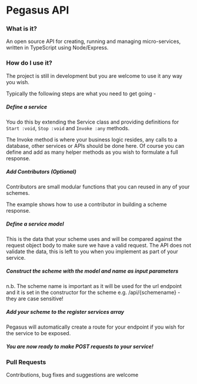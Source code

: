 # Pegasus API

### What is it?

An open source API for creating, running and managing micro-services, written in TypeScript using Node/Express.

### How do I use it?

The project is still in development but you are welcome to use it any way you wish.

Typically the following steps are what you need to get going -

##### Define a service

You do this by extending the Service class and providing definitions for `Start :void`, `Stop :void` and `Invoke :any` methods. 

The Invoke method is where your business logic resides, any calls to a database, other services or APIs should be done here. Of course you can define and add as many helper methods as you wish to formulate a full response.

##### Add Contributors (Optional)

Contributors are small modular functions that you can reused in any of your schemes.

The example shows how to use a contributor in building a scheme response.

##### Define a service model 

This is the data that your scheme uses and will be compared against the request object body to make sure we have a valid request. The API does not validate the data, this is left to you when you implement as part of your service.

##### Construct the scheme with the model and name as input parameters

n.b. The scheme name is important as it will be used for the url endpoint and it is set in the constructor for the scheme  e.g. /api/{schemename} - they are case sensitive!

##### Add your scheme to the register services array

Pegasus will automatically create a route for your endpoint if you wish for the service to be exposed.

##### You are now ready to make POST requests to your service!


### Pull Requests

Contributions, bug fixes and suggestions are welcome
